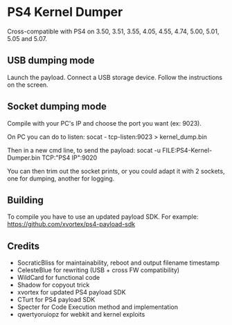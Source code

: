 # PS4 Kernel Dumper

Cross-compatible with PS4 on 3.50, 3.51, 3.55, 4.05, 4.55, 4.74, 5.00, 5.01, 5.05 and 5.07.

## USB dumping mode

Launch the payload. Connect a USB storage device. Follow the instructions on the screen.

## Socket dumping mode

Compile with your PC's IP and choose the port you want (ex: 9023).

On PC you can do to listen:
	socat - tcp-listen:9023 > kernel_dump.bin

Then in a new cmd line, to send the payload:
	socat -u FILE:PS4-Kernel-Dumper.bin TCP:"PS4 IP":9020

You can then trim out the socket prints, or you could adapt it with 2 sockets, one for dumping, another for logging.

## Building

To compile you have to use an updated payload SDK. For example: https://github.com/xvortex/ps4-payload-sdk

## Credits

* SocraticBliss for maintainability, reboot and output filename timestamp
* CelesteBlue for rewriting (USB + cross FW compatibility)
* WildCard for functional code
* Shadow for copyout trick
* xvortex for updated PS4 payload SDK
* CTurt for PS4 payload SDK
* Specter for Code Execution method and implementation
* qwertyoruiopz for webkit and kernel exploits
